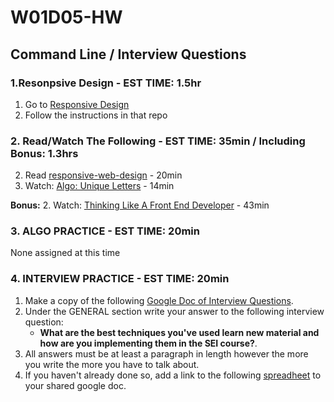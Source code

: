 # W01D05-HW

## Command Line / Interview Questions

### 1.Resonpsive Design  - EST TIME: 1.5hr

1. Go to [Responsive Design](./responsive-design)
2. Follow the instructions in that repo


### 2. Read/Watch The Following - EST TIME: 35min / Including Bonus: 1.3hrs
2. Read [responsive-web-design](https://learn.shayhowe.com/advanced-html-css/responsive-web-design/#media-queries) - 20min
4. Watch: [Algo: Unique Letters](https://www.youtube.com/watch?v=EqOd0q_86M8) - 14min


**Bonus:**
2. Watch: [Thinking Like A Front End Developer](https://css-tricks.com/video-screencasts/169-how-to-think-like-a-front-end-developer/) - 43min


### 3. ALGO PRACTICE - EST TIME: 20min

None assigned at this time


### 4.  INTERVIEW PRACTICE - EST TIME: 20min

1.  Make a copy of the following [Google Doc of Interview Questions](https://docs.google.com/document/d/1OWT-tXtIefyneMk6hk3s-gz4wyQx21NapFQ0xfq9JvI/edit?usp=sharing).
2. Under the GENERAL section write your answer to the following interview question: 
   - **What are the best techniques you've used learn new material and how are you implementing them in the SEI course?**.
3. All answers must be at least a paragraph in length however the more you write the more you have to talk about.
4. If you haven't already done so, add a link to the following [spreadheet](https://docs.google.com/spreadsheets/d/1S9-poFULhpext3xjNmuU1g-raZGKkFrODEACrIRFLi0/edit#gid=0) to your shared google doc.
